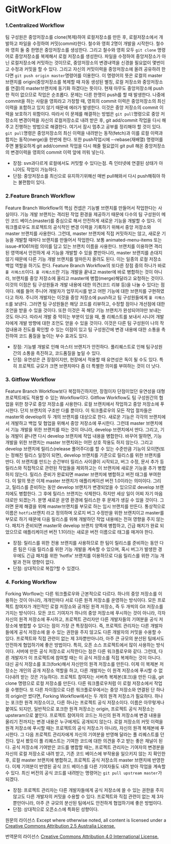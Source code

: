 # GitWorkFlow


### 1.Centralized Workflow  
팀 구성원은 중앙저장소를 clone(복제)하여 로컬저장소를 만든 후, 로컬저장소에서 개발하고 파일을 수정하여 커밋(commit)한다.
철수와 영희 2명이 개발을 시작한다. 철수와 영희 둘 중 한명은 중앙저장소를 생성한다. 그리고 철수와 영희 모두 `git clone` 명령어로 중앙저장소를 복제해서 로컬 저장소를 생성한다. 파일을 수정하여 중앙저장소가 아닌 로컬저장소에 커밋하는 것이므로, 중앙저장소의 변경내역을 신경쓸 필요없이 몇번이고 수정과 커밋을 할 수 있다.
그리고 자신의 커밋이력을 중앙저장소에 올려 공유하려 한다면 `git push origin master`명령어를 이용한다. 이 명령어의 뜻은 로컬의 master브랜치를 origin(중앙저장소를 복제할 때 자동 생성된 별칭, 로컬 저장소와 중앙저장소를 연결)의 master브랜치에 동기화 하겠다는 뜻이다. 현재 아무도 중앙저장소에 push한 적이 없으므로 작업은 순조롭다.
문제는 다른 한명이 push를 할 때 발생한다. 나중에 commit을 하는 사람을 영희라고 가정할 때, 영희의 commit 이력은 중앙저장소의 최신 이력을 포함하고 있지 않기 때문에 에러가 발생한다. 이것은 중앙 저장소의 commit 이력을 보호하기 위함이다. 따라서 이 문제를 해결하는 방법은 `git pull`명령으로 중앙 저장소의 변경이력을 자신의 로컬저장소로 내려 받은 후, git add/commit 작업을 다시 해주고 진행하는 방법으로 해결한다. 
여기서 잠시 멈추고 공부를 정리해야 할 것이 있다. `git pull`명령은 중앙저장소의 최신 이력을 내려받는 동작(fetch)과 이를 로컬 이력과 합치는 동작(merge)을 한번에 한다. 또한 push작업시에 --rebase(재배열) 명령어를 주면 불필요하게 git add/commit 작업을 다시 해줄 필요없이 git pull 해온 중앙저장소의 변경이력을 영희의 commit 이력 앞에 끼워 넣는다. 

- 장점: svn과다르게 로컬에서도 커밋할 수 있다는점. 즉 인터넷에 연결된 상태가 아니어도 작업이 가능하다.
- 단점: 중앙저장소를 최신으로 유지하기위해선 매번 pull해와서 다시 push해줘야 하는 불편함이 있다.  



### 2.Feature Branch Workflow
Feature Branch Workflow의 핵심 컨셉은 기능별 브랜치를 만들어서 작업한다는 사실이다. 기능 개발 브랜치는 격리된 작업 환경을 제공하기 때문에 다수의 팀 구성원이 메인 코드 베이스(master)를 중심으로 해서 안전하게 새로운 기능을 개발할 수 있다. 이 워크플로우도 프로젝트의 공식적인 변경 이력을 기록하기 위해서 중앙 저장소와 master 브랜치를 사용한다. 그런데, master 브랜치에 직접 커밋하지는 않고, 새로운 기능을 개발할 때마다 브랜치를 만들어서 작업한다. 보통 animated-menu-items 또는 issue-#1061처럼 의미를 담고 있는 브랜치 이름을 사용한다.
브랜치를 이용하면 격리된 영역에서 안전하게 새 기능을 개발할 수 있을 뿐만아니라, master 브랜치를 손대지 않기 때문에 다른 기능 개발 브랜치를 얼마든지 올려도 된다. 이는 일종의 로컬 저장소 백업 역할을 하기도 한다. 
Feature Branch Workflow의 또다른 장점 중의 하나가 바로 `풀 리퀘스트`이다. `풀 리퀘스트`란 기능 개발을 끝내고 master에 바로 병합하는 것이 아니라, 브랜치를 중앙 저장소에 올리고 master에 병합(merge)해달라고 요청하는 것이다. 이것의 이점은 팀 구성원들과 개발 내용에 대한 의견(코드 리뷰 등)을 나눌 수 있다는 점이다. 예를 들어 주니어 개발자가 업무지시를 받고 어떤 기능에 대한 브랜치를 구현하였다고 하자. 주니어 개발자는 이것을 중앙 저장소에 push하고 팀 구성원들에게 `풀 리퀘스트`를 보낸다. 그러면 팀 구성원들은 해당 코드를 리뷰하고, 수정할 점이나 개선점에 대한 조언을 받을 수 있을 것이다. 또한 이것은 꼭 해당 기능 브랜치가 완성되어야만 보내는 것도 아니다. 따라서 개발 중 막히는 부분이 있을 때, 풀 리퀘스트를 보내서 시니어 개발자에게 개발 방향에 대한 조언도 얻을 수 있을 것이다. 이것은 다른 팀 구성원이 나의 작업내용과 진도를 확인할 수 있는 이점이 있고 팀 구성원간에 변경 내용에 대한 소통을 촉진하여 코드 품질을 높이는 부수 효과도 있다.

- 장점: 기능별 개발로 인해 마스터 브랜치가 안전하다. 풀리퀘스트로 인해 팀구성원간의 소통을 촉진하고, 코드품질을 높일 수 있다.
- 단점: 유연성은 큰 장점이지만, 현장에서 적용할 때 유연성은 독이 될 수도 있다. 특히 프로젝트 규모가 크면 브랜치마다 좀 더 특별한 의미를 부여하는 것이 더 낫다. 



### 3. Gitflow Workflow
Feature Branch Workflow보다 복잡하긴하지만, 장점이자 단점이었던 유연성을 대형 프로젝트에도 적용할 수 있는 Workflow이다. Gitflow Workflow도 팀 구성원간의 협업을 위한 창구로 중앙 저장소를 사용한다. 로컬 브랜치에서 작업하고 중앙 저장소에 푸시한다. 단지 브랜치의 구조만 다를 뿐이다.
이 워크플로우의 모든 작업 절차들은 master와 develop의 두 개의 브랜치를 대상으로 한다. 새로운 기능은 각각의 브랜치에서 개발하고 백업 및 협업을 위해서 중앙 저장소에 푸시한다. 그런데 master 브랜치에서 기능 개발을 위한 브랜치를 따는 것이 아니라, develop 브랜치에서 딴다. 그리고, 기능 개발이 끝나면 다시 develop 브랜치에 작업 내용을 병합한다. 바꾸어 말하면, 기능 개발을 위한 브랜치는 master 브랜치와는 어떤 상호 작용도 하지 않는다. 그리고 develop 브랜치에 릴리스(release 풀어주다)를 할 수 있는 수준만큼 기능이 모이면(또는 정해진 릴리스 일정이 되면), develop 브랜치를 기준으로 릴리스를 위한 브랜치를 딴다. 이 브랜치를 만드는 순간부터 릴리스 사이클이 시작되고, 버그 수정, 문서 추가 등 릴리스와 직접적으로 관련된 작업들을 제외하고는 이 브랜치에 새로운 기능을 추가 병합하지 않는다. 릴리스 준비가 완료되면 master 브랜치에 병합하고 버전 태그를 부여한다. 이 말의 뜻은 이제 master 브랜치가 애플리케이션 버전 1.0이라는 의미이다. 그리고, 릴리스를 준비하는 동안 develop 브랜치가 변경되었을 수 있으므로 develop 브랜치에도 병합한다. 그 후에 릴리스 브랜치는 삭제한다. 
하지만 세상 일이 어찌 자기 마음대로만 되겠는가. 분명 새로운 운영 환경에 릴리스한 후 문제가 생길 수 있을 것이다. 그러면 문제 해결을 위해 master브랜치를 부모로 하는 임시 브랜치를 만든다. 통상적으로 이름은 `hotfix`브랜치 라고 정의하며 오로지 버그 수정만을 위한 브랜치이고 master를 부모로 하기 때문에 다음 릴리스를 위해 개발하던 작업 내용에는 전혀 영향을 주지 않는다. 패치가 준비되면 master와 develop 브랜치 양쪽에 병합하고, 긴급 해치가 완료 되었으므로 애플리케이션 버전 1.1이라는 새로운 버전 이름으로 태그를 매겨야 한다.

- 장점: 릴리스를 위한 전용 브랜치를 사용하므로 한 팀이 릴리스를 준비하는 동안 다른 팀은 다음 릴리스를 위한 기능 개발을 계속할 수 있으며, 혹시 버그가 발생한 경우에도 긴급 패치를 위한 ‘hotfix’ 브랜치를 이용하므로 다음 릴리스를 위한 기능 개발과 전혀 영향이 없다.
- 단점: 상대적으로 복잡?할 수 있겠다. 



### 4. Forking Workflow
Forking Worflow는 다른 워크플로우와 근본적으로 다르다. 하나의 중앙 저장소를 이용하는 것이 아니라, 개개인마다 서로 다른 원격 저장소를 운영하는 방식이다. 모든 프로젝트 참여자가 개인적인 로컬 저장소와 공개된 원격 저장소, 즉 두 개씩의 Git 저장소를 가지는 방식이다. 모든 코드 기여자가 하나의 중앙 저장소에 푸시하는 것이 아니라, 각자 자신의 원격 저장소에 푸시하고, 프로젝트 관리자만 다른 개발자들의 기여분을 공식 저장소에 병합할 수 있다는 점이 가장 큰 특장점이다. 즉, 프로젝트 관리자는 다른 개발자들에게 공식 저장소에 쓸 수 있는 권한을 주지 않고도 다른 개발자의 커밋을 수용할 수 있다. 프로젝트와 직접 관련이 없는 제 3자뿐만아니라, 아주 큰 규모의 분산된 팀에서도 안전하게 협업하기에 좋은 방법이다. 특히, 오픈 소스 프로젝트에서 많이 사용하는 방식이다. 
서버에 만든 공식 저장소로 시작한다는 점은 다른 워크플로우와 같다. 그런데, 다른 개발자가 이 프로젝트에 참여할 때는 이 공식 저장소를 직접 복제하는 것이 아니다.
대신 공식 저장소를 포크(fork)해서 자신만의 원격 저장소를 만든다. 이제 이 복제본 저장소는 개인의 공개 저장소 역할을 하고, 다른 개발자는 이 원격 저장소에 푸시할 수 없다(내려 받는 것은 가능하다). 프로젝트 참여자는 서버측 복제본(포크)을 만든 다음, git clone 명령으로 로컬 저장소를 만든다. 다른 워크플로우처럼 이 로컬 저장소에서 작업을 수행한다. 또 다른 차이점으로 다른 워크플로우에서는 중앙 저장소와 연결된 단 하나의 origin만 썼다면, Forking Workflow에서는 두 개의 원격 저장소가 필요하다. 하나는 포크한 원격 저장소이고, 다른 하나는 프로젝트 공식 저장소이다. 이름은 아무렇게나 붙여도 되지만, 일반적으로 포크한 원격 저장소는 origin, 프로젝트 공식 저장소는 upsteram으로 붙인다.
프로젝트 참여자의 코드는 자신의 원격 저장소에 변경 내용을 올리기 전까지는 변경 내용은 누구에게도 공개되지 않는다. 로컬 저장소의 커밋 이력을 원격 저장소에 푸시할 때는 프로젝트의 공식 저장소가 아니라, 자신의 원격 복제본에 푸시한다. 그 다음 프로젝트 관리자에게 자신의 기여분을 반영해 달라는 풀 리퀘스트를 던진다. 앞서 봤듯이 풀 리퀘스트는 기여한 코드에 대한 의견을 주고 받는 좋은 채널이 된다. 공식 저장소에 기여받은 코드를 병합할 때는, 프로젝트 관리자는 기여자의 변경분을 자신의 로컬 저장소로 내려 받고, 기존 코드 베이스에 부작용을 일으키지 않는 지 확인한 후, 로컬 master 브랜치에 병합하고, 프로젝트 공식 저장소의 master 브랜치에 반영한다. 이제 기여분이 반영된 공식 코드 베이스를 다른 기여자들도 내려 받아 작업을 계속할 수 있다. 최신 버전의 공식 코드를 내려받는 명령어는 `git pull upstream master`가 되겠다.

- 장점: 프로젝트 관리자는 다른 개발자들에게 공식 저장소에 쓸 수 있는 권한을 주지 않고도 다른 개발자의 커밋을 수용할 수 있다. 프로젝트와 직접 관련이 없는 제 3자뿐만아니라, 아주 큰 규모의 분산된 팀에서도 안전하게 협업하기에 좋은 방법이다.
- 단점: 상대적으로 오픈소스에 특화된 성향이다.

원문의 라이선스
Except where otherwise noted, all content is licensed under a [Creative Commons Attribution 2.5 Australia License.](https://creativecommons.org/licenses/by/2.5/au/)

번역문의 라이선스
[Creative Commons Attribution 4.0 International License.](https://creativecommons.org/licenses/by/4.0/
)











